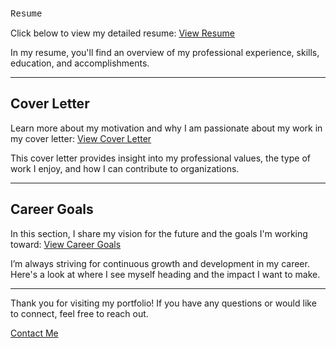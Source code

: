 <p style="font-family: Courier New, sans-serif;
  </p>
# Ronald Marcellus - Portfolio

Welcome to my portfolio! This is a central hub where you can explore my professional experience, achievements, and future career aspirations.

## Resume

Click below to view my detailed resume:
[View Resume](html/resume.html)

In my resume, you'll find an overview of my professional experience, skills, education, and accomplishments.

---

## Cover Letter

Learn more about my motivation and why I am passionate about my work in my cover letter:
[View Cover Letter](html/cover-letter.html)

This cover letter provides insight into my professional values, the type of work I enjoy, and how I can contribute to organizations.

---

## Career Goals

In this section, I share my vision for the future and the goals I'm working toward:
[View Career Goals](html/career-goals.html)

I’m always striving for continuous growth and development in my career. Here's a look at where I see myself heading and the impact I want to make.

---

Thank you for visiting my portfolio! If you have any questions or would like to connect, feel free to reach out.

[Contact Me](mailto:rmarce11@wgu.edu)
